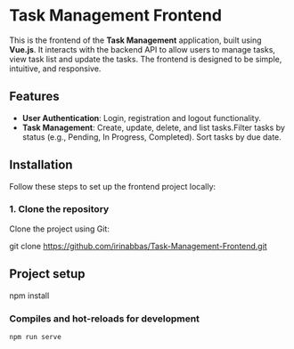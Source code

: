 # Task Management Frontend

This is the frontend of the **Task Management** application, built using **Vue.js**. It interacts with the backend API to allow users to manage tasks, view task list and update the tasks. The frontend is designed to be simple, intuitive, and responsive.

## Features

- **User Authentication**: Login, registration and logout functionality.
- **Task Management**: Create, update, delete, and list tasks.Filter tasks by status (e.g., Pending, In Progress, Completed).
  Sort tasks by due date.

## Installation

Follow these steps to set up the frontend project locally:

### 1. Clone the repository

Clone the project using Git:

git clone https://github.com/irinabbas/Task-Management-Frontend.git

## Project setup

npm install

### Compiles and hot-reloads for development
```
npm run serve
